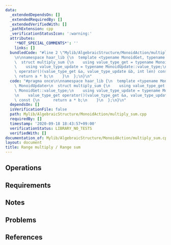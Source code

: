 ```yaml
---
data:
  _extendedDependsOn: []
  _extendedRequiredBy: []
  _extendedVerifiedWith: []
  _pathExtension: cpp
  _verificationStatusIcon: ':warning:'
  attributes:
    '*NOT_SPECIAL_COMMENTS*': ''
    links: []
  bundledCode: "#line 2 \"Mylib/AlgebraicStructure/MonoidAction/multiply_sum.cpp\"\
    \n\nnamespace haar_lib {\n  template <typename MonoidGet, typename MonoidUpdate>\n\
    \  struct multiply_sum {\n    using value_type_get = typename MonoidGet::value_type;\n\
    \    using value_type_update = typename MonoidUpdate::value_type;\n\n    value_type_get\
    \ operator()(value_type_get &a, value_type_update &b, int len) const {\n     \
    \ return a * b;\n    }\n  };\n}\n"
  code: "#pragma once\n\nnamespace haar_lib {\n  template <typename MonoidGet, typename\
    \ MonoidUpdate>\n  struct multiply_sum {\n    using value_type_get = typename\
    \ MonoidGet::value_type;\n    using value_type_update = typename MonoidUpdate::value_type;\n\
    \n    value_type_get operator()(value_type_get &a, value_type_update &b, int len)\
    \ const {\n      return a * b;\n    }\n  };\n}\n"
  dependsOn: []
  isVerificationFile: false
  path: Mylib/AlgebraicStructure/MonoidAction/multiply_sum.cpp
  requiredBy: []
  timestamp: '2020-09-18 18:43:57+09:00'
  verificationStatus: LIBRARY_NO_TESTS
  verifiedWith: []
documentation_of: Mylib/AlgebraicStructure/MonoidAction/multiply_sum.cpp
layout: document
title: Range multiply / Range sum
---
```


## Operations

## Requirements

## Notes

## Problems

## References
